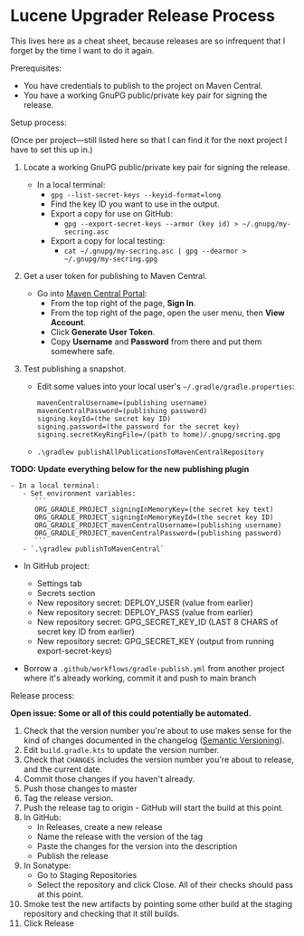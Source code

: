 Lucene Upgrader Release Process
===============================

This lives here as a cheat sheet, because releases are so infrequent that I
forget by the time I want to do it again.

Prerequisites:

* You have credentials to publish to the project on Maven Central.
* You have a working GnuPG public/private key pair for signing the release.

Setup process:

(Once per project—still listed here so that I can find it for the next project
I have to set this up in.)

1. Locate a working GnuPG public/private key pair for signing the release.
   - In a local terminal:
      - `gpg --list-secret-keys --keyid-format=long`
      - Find the key ID you want to use in the output.
      - Export a copy for use on GitHub:
         - `gpg --export-secret-keys --armor (key id) > ~/.gnupg/my-secring.asc`
      - Export a copy for local testing:
         - `cat ~/.gnupg/my-secring.asc | gpg --dearmor > ~/.gnupg/my-secring.gpg`

2. Get a user token for publishing to Maven Central.
   - Go into [Maven Central Portal](https://central.sonatype.com/):
      - From the top right of the page, **Sign In**.
      - From the top right of the page, open the user menu, then **View Account**.
      - Click **Generate User Token**.
      - Copy **Username** and **Password** from there and put them somewhere safe.

3. Test publishing a snapshot.
    - Edit some values into your local user's `~/.gradle/gradle.properties`:
      ```
      mavenCentralUsername=(publishing username)
      mavenCentralPassword=(publishing password)
      signing.keyId=(the secret key ID)
      signing.password=(the password for the secret key)
      signing.secretKeyRingFile=/(path to home)/.gnupg/secring.gpg
      ```
    - `.\gradlew publishAllPublicationsToMavenCentralRepository`

**TODO: Update everything below for the new publishing plugin**

    - In a local terminal:
       - Set environment variables:
          ```
          ORG_GRADLE_PROJECT_signingInMemoryKey=(the secret key text)
          ORG_GRADLE_PROJECT_signingInMemoryKeyId=(the secret key ID)
          ORG_GRADLE_PROJECT_mavenCentralUsername=(publishing username)
          ORG_GRADLE_PROJECT_mavenCentralPassword=(publishing password)
          ```
       - `.\gradlew publishToMavenCentral`


* In GitHub project:
  * Settings tab
  * Secrets section
  * New repository secret: DEPLOY_USER (value from earlier)
  * New repository secret: DEPLOY_PASS (value from earlier)
  * New repository secret: GPG_SECRET_KEY_ID (LAST 8 CHARS of secret key ID from earlier)
  * New repository secret: GPG_SECRET_KEY (output from running export-secret-keys)

* Borrow a `.github/workflows/gradle-publish.yml` from another project where it's
  already working, commit it and push to main branch

Release process:

**Open issue: Some or all of this could potentially be automated.**

1. Check that the version number you're about to use makes sense for the kind of changes
   documented in the changelog ([Semantic Versioning](https://semver.org/)).
2. Edit `build.gradle.kts` to update the version number.
3. Check that `CHANGES` includes the version number you're about to release,
   and the current date.
4. Commit those changes if you haven't already.
5. Push those changes to master
6. Tag the release version.
7. Push the release tag to origin - GitHub will start the build at this point.
8. In GitHub:
   - In Releases, create a new release
   - Name the release with the version of the tag
   - Paste the changes for the version into the description
   - Publish the release
9. In Sonatype:
   - Go to Staging Repositories
   - Select the repository and click Close.
     All of their checks should pass at this point.
10. Smoke test the new artifacts by pointing some other build at the staging
    repository and checking that it still builds.
11. Click Release
